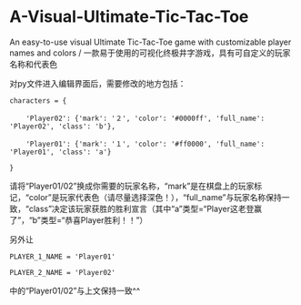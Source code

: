 # A-Visual-Ultimate-Tic-Tac-Toe
An easy-to-use visual Ultimate Tic-Tac-Toe game with customizable player names and colors / 一款易于使用的可视化终极井字游戏，具有可自定义的玩家名称和代表色

对py文件进入编辑界面后，需要修改的地方包括：

    characters = {

        'Player02': {'mark': '２', 'color': '#0000ff', 'full_name': 'Player02', 'class': 'b'},
    
        'Player01': {'mark': '１', 'color': '#ff0000', 'full_name': 'Player01', 'class': 'a'}
    
    }

请将“Player01/02”换成你需要的玩家名称，“mark”是在棋盘上的玩家标记，“color”是玩家代表色（请尽量选择深色！），“full_name”与玩家名称保持一致，“class”决定该玩家获胜的胜利宣言（其中“a”类型=“Player这老登赢了”，“b”类型=“恭喜Player胜利！！”）

另外让

    PLAYER_1_NAME = 'Player01'

    PLAYER_2_NAME = 'Player02'

中的“Player01/02”与上文保持一致^^
